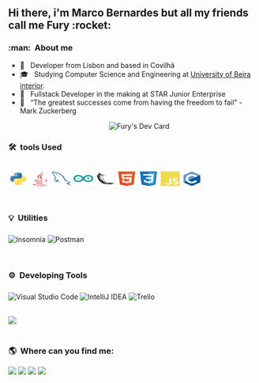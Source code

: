 <h2> Hi there, i'm Marco Bernardes but all my friends call me Fury :rocket: </h2>

<h3> :man: &nbsp;About me </h3>

- 🤔 &nbsp; Developer from Lisbon and based in Covilhã
- 🎓 &nbsp; Studying Computer Science and Engineering at <a href="https://www.ubi.pt">University of Beira interior</a>.
- 💼 &nbsp; Fullstack Developer in the making at STAR Junior Enterprise
- 🌱 &nbsp; “The greatest successes come from having the freedom to fail” - Mark Zuckerberg

<div align="left">
   <a href="https://app.daily.dev/Fury2K" style="margin-top: 30px">
     <img src="https://api.daily.dev/devcards/7abab5c4eaf2448da2df1ff07f50b5e4.png?r=ugd" width="300" align="right" alt="Fury's Dev Card"/>
  </a>
</div>

<br/><h3> 🛠️ &nbsp;tools Used </h3>

<div style="display: inline_block"><br>
  <img align="center" alt="Fury-Python" height="30" width="40" src="https://raw.githubusercontent.com/devicons/devicon/master/icons/python/python-original.svg">
  <img align="center" alt="Fury-Java" height="30" width="40" src="https://raw.githubusercontent.com/devicons/devicon/master/icons/java/java-plain.svg">
  <img align="center" alt="Fury-SQL" height="30" width="40" src="https://github.com/devicons/devicon/blob/master/icons/mysql/mysql-original.svg">
  <img align="center" alt="Fury-Arduino" height="30" width="40" src="https://github.com/devicons/devicon/blob/master/icons/arduino/arduino-original.svg">
  <img align="center" alt="Fury-Flask" height="30" width="40" src="https://raw.githubusercontent.com/devicons/devicon/master/icons/flask/flask-original.svg">
  <img align="center" alt="Fury-HTML" height="30" width="40" src="https://raw.githubusercontent.com/devicons/devicon/master/icons/html5/html5-original.svg">
  <img align="center" alt="Fury-CSS" height="30" width="40" src="https://raw.githubusercontent.com/devicons/devicon/master/icons/css3/css3-original.svg">
  <img align="center" alt="Fury-Js" height="30" width="40" src="https://raw.githubusercontent.com/devicons/devicon/master/icons/javascript/javascript-plain.svg">
  <img align="center" alt="Fury-C" height="30" width="40" src="https://raw.githubusercontent.com/devicons/devicon/master/icons/c/c-original.svg">
</div>

<br/><h3 style="margin-bottom: 25px"> 💡 &nbsp;Utilities </h3>

  ![Insomnia](https://img.shields.io/badge/Insomnia-black?style=for-the-badge&logo=insomnia&logoColor=5849BE)
  ![Postman](https://img.shields.io/badge/Postman-FF6C37?style=for-the-badge&logo=postman&logoColor=white)

<br/><h3 style="margin-bottom: 25px"> ⚙️ &nbsp;Developing Tools </h3>

  ![Visual Studio Code](https://img.shields.io/badge/Visual%20Studio%20Code-0078d7.svg?style=for-the-badge&logo=visual-studio-code&logoColor=white)
  ![IntelliJ IDEA](https://img.shields.io/badge/IntelliJIDEA-000000.svg?style=for-the-badge&logo=intellij-idea&logoColor=white)
  ![Trello](https://img.shields.io/badge/Trello-%23026AA7.svg?style=for-the-badge&logo=Trello&logoColor=white)
  
<br/>
<div>
   <a href="https://github.com/FuryCode-bit">
      <img src="https://github-readme-stats.vercel.app/api/top-langs/?username=FuryCode-bit&layout=compact&theme=dracula">
   </a>
</div>

<br>

<h3> 🌎 &nbsp;Where can you find me: </h3> 

<div> 
  <a href="https://www.youtube.com/#" target="_blank"><img src="https://img.shields.io/badge/YouTube-FF0000?style=for-the-badge&logo=youtube&logoColor=white" target="_blank"></a>
  <a href="https://instagram.com/#" target="_blank"><img src="https://img.shields.io/badge/-Instagram-%23E4405F?style=for-the-badge&logo=instagram&logoColor=white" target="_blank"></a>
 	<a href="https://www.twitch.tv/#" target="_blank"><img src="https://img.shields.io/badge/Twitch-9146FF?style=for-the-badge&logo=twitch&logoColor=white" target="_blank"></a>
  <a href="https://www.linkedin.com/in/marco-bernardes-5b6a62198" target="_blank"><img src="https://img.shields.io/badge/-LinkedIn-%230077B5?style=for-the-badge&logo=linkedin&logoColor=white" target="_blank"></a> 
</div>
